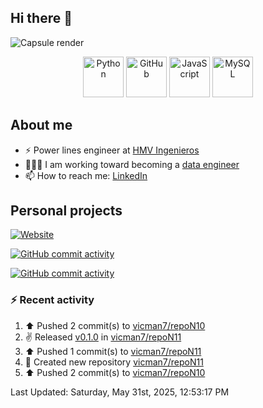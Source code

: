 ## Hi there 👋

![Capsule render](https://capsule-render.vercel.app/api?type=waving&height=300&color=gradient&text=Victor%20Tapias)

<div align="center">
  <img src="https://techstack-generator.vercel.app/python-icon.svg" alt="Python" width="65" height="65" />
  <img src="https://techstack-generator.vercel.app/github-icon.svg" alt="GitHub" width="65" height="65" />
  <img src="https://techstack-generator.vercel.app/js-icon.svg" alt="JavaScript" width="65" height="65" />
  <img src="https://techstack-generator.vercel.app/mysql-icon.svg" alt="MySQL" width="65" height="65" />
</div>

## About me

- ⚡️ Power lines engineer at [HMV Ingenieros](https://www.h-mv.com/General/Index.aspx?Lang=es-CO)
- 👨🏻‍💻 I am working toward becoming a [data engineer](https://platzi.com/ruta/data-engineer/?school=_escuela_datos_)
- 📫 How to reach me: [LinkedIn](https://www.linkedin.com/in/victor-manuel-tapias-serna-63b361114/)

## Personal projects

[![Website](https://img.shields.io/website?url=https%3A%2F%2Fvicman7.github.io%2Fabout%2F&up_message=Victor%20Tapias)](https://vicman7.github.io/about/)

[![GitHub commit activity](https://img.shields.io/github/commit-activity/t/vicman7/hyperblog)](https://github.com/vicman7/hyperblog)

[![GitHub commit activity](https://img.shields.io/github/commit-activity/t/vicman7/vicman7.github.io)](https://github.com/vicman7/vicman7.github.io)

### :zap: Recent activity
<!--RECENT_ACTIVITY:start-->
1. ⬆️ Pushed 2 commit(s) to [vicman7/repoN10](https://github.com/vicman7/repoN10)<br>
2. ✌️ Released [v0.1.0](https://github.com/vicman7/repoN11/releases/tag/v0.1.0) in [vicman7/repoN11](https://github.com/vicman7/repoN11)<br>
3. ⬆️ Pushed 1 commit(s) to [vicman7/repoN11](https://github.com/vicman7/repoN11)<br>
4. 📔 Created new repository [vicman7/repoN11](https://github.com/vicman7/repoN11)<br>
5. ⬆️ Pushed 2 commit(s) to [vicman7/repoN10](https://github.com/vicman7/repoN10)<br>
<!--RECENT_ACTIVITY:end-->
<!--RECENT_ACTIVITY:last_update-->
Last Updated: Saturday, May 31st, 2025, 12:53:17 PM
<!--RECENT_ACTIVITY:last_update_end-->
